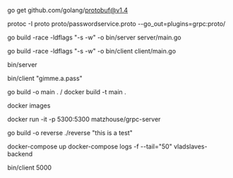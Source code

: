 go get github.com/golang/protobuf@v1.4

protoc -I proto proto/passwordservice.proto --go_out=plugins=grpc:proto/

go build -race -ldflags "-s -w" -o bin/server server/main.go

go build -race -ldflags "-s -w" -o bin/client client/main.go

bin/server

bin/client "gimme.a.pass"

go build -o main . / docker build -t main .

docker images

docker run -it -p 5300:5300 matzhouse/grpc-server

go build -o reverse
./reverse "this is a test"

docker-compose up
docker-compose logs -f --tail="50" vladslaves-backend

bin/client 5000
